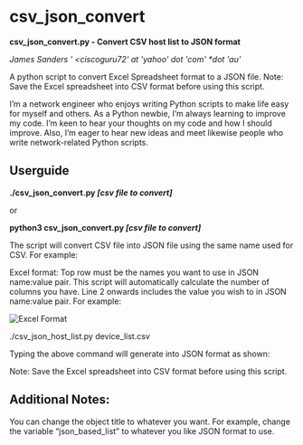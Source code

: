 # csv_json_convert

**csv_json_convert.py - Convert CSV host list to JSON format**

_James Sanders ' <ciscoguru72' *at* 'yahoo' *dot* 'com' *dot 'au'_

A python script to convert Excel Spreadsheet format to a JSON file. Note: Save the Excel spreadsheet into CSV format before using this script.

I’m a network engineer who enjoys writing Python scripts to make life easy for myself and others. As a Python newbie, I’m always learning to improve my code. I’m keen to hear your thoughts on my code and how I should improve. Also, I’m eager to hear new ideas and meet likewise people who write network-related Python scripts.

## Userguide

**./csv_json_convert.py _[csv file to convert]_**

or 

**python3 csv_json_convert.py _[csv file to convert]_**

The script will convert CSV file into JSON file using the same name used for CSV. For example:

Excel format: Top row must be the names you want to use in JSON name:value pair. This script will automatically calculate the number of columns you have. Line 2 onwards includes the value you wish to in JSON name:value pair. For example:

![Excel Format](https://github.com/Sandworks/csv_json_convert/images/excel_format.PNG)

./csv_json_host_list.py device_list.csv

Typing the above command will generate into JSON format as shown:

 

Note: Save the Excel spreadsheet into CSV format before using this script.

## Additional Notes:

You can change the object title to whatever you want. For example, change the variable “json_based_list” to whatever you like JSON format to use.

 


